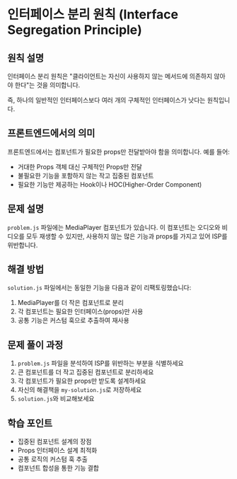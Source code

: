 # 인터페이스 분리 원칙 (Interface Segregation Principle)

## 원칙 설명
인터페이스 분리 원칙은 "클라이언트는 자신이 사용하지 않는 메서드에 의존하지 않아야 한다"는 것을 의미합니다.

즉, 하나의 일반적인 인터페이스보다 여러 개의 구체적인 인터페이스가 낫다는 원칙입니다.

## 프론트엔드에서의 의미
프론트엔드에서는 컴포넌트가 필요한 props만 전달받아야 함을 의미합니다. 예를 들어:
- 거대한 Props 객체 대신 구체적인 Props만 전달
- 불필요한 기능을 포함하지 않는 작고 집중된 컴포넌트
- 필요한 기능만 제공하는 Hook이나 HOC(Higher-Order Component)

## 문제 설명
`problem.js` 파일에는 MediaPlayer 컴포넌트가 있습니다. 이 컴포넌트는 오디오와 비디오를 모두 재생할 수 있지만, 사용하지 않는 많은 기능과 props를 가지고 있어 ISP를 위반합니다.

## 해결 방법
`solution.js` 파일에서는 동일한 기능을 다음과 같이 리팩토링했습니다:
1. MediaPlayer를 더 작은 컴포넌트로 분리
2. 각 컴포넌트는 필요한 인터페이스(props)만 사용
3. 공통 기능은 커스텀 훅으로 추출하여 재사용

## 문제 풀이 과정
1. `problem.js` 파일을 분석하여 ISP를 위반하는 부분을 식별하세요
2. 큰 컴포넌트를 더 작고 집중된 컴포넌트로 분리하세요
3. 각 컴포넌트가 필요한 props만 받도록 설계하세요
4. 자신의 해결책을 `my-solution.js`로 저장하세요
5. `solution.js`와 비교해보세요

## 학습 포인트
- 집중된 컴포넌트 설계의 장점
- Props 인터페이스 설계 최적화
- 공통 로직의 커스텀 훅 추출
- 컴포넌트 합성을 통한 기능 결합
